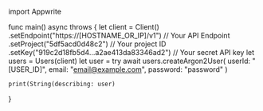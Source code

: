 import Appwrite

func main() async throws {
    let client = Client()
      .setEndpoint("https://[HOSTNAME_OR_IP]/v1") // Your API Endpoint
      .setProject("5df5acd0d48c2") // Your project ID
      .setKey("919c2d18fb5d4...a2ae413da83346ad2") // Your secret API key
    let users = Users(client)
    let user = try await users.createArgon2User(
        userId: "[USER_ID]",
        email: "email@example.com",
        password: "password"
    )

    print(String(describing: user)
}
